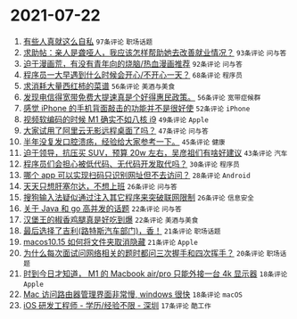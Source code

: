 # 2021-07-22

1. [有些人真就这么自私](https://www.v2ex.com/t/791013) `97条评论` `职场话题`
1. [求助帖：亲人是聋哑人，我应该怎样帮助她去改善就业情况？](https://www.v2ex.com/t/791015) `93条评论` `问与答`
1. [迫于漫画荒，有没有青年向的烧脑/热血漫画推荐](https://www.v2ex.com/t/790967) `92条评论` `问与答`
1. [程序员一大早遇到什么时候会开心/不开心一天？](https://www.v2ex.com/t/790971) `68条评论` `程序员`
1. [求消耗大量西红柿的菜谱](https://www.v2ex.com/t/791116) `56条评论` `美酒与美食`
1. [发现电信得宽带免费大提速真是个好得惠民政策。](https://www.v2ex.com/t/791011) `56条评论` `宽带症候群`
1. [感觉 iPhone 的手机背面敲击的功能并不是很好使](https://www.v2ex.com/t/790995) `52条评论` `iPhone`
1. [视频软编码的时候 M1 确实不如八核 i9](https://www.v2ex.com/t/791040) `49条评论` `Apple`
1. [大家试用了阿里云无影远程桌面了吗？](https://www.v2ex.com/t/791019) `47条评论` `问与答`
1. [半年没复发口腔溃疡，经验给大家参考一下。](https://www.v2ex.com/t/790992) `45条评论` `健康`
1. [迫于领导，抗压买 SUV，预算 20w 左右，吴彦祖们有啥好建议](https://www.v2ex.com/t/791014) `43条评论` `汽车`
1. [程序员们会担心被低代码、无代码开发取代吗？](https://www.v2ex.com/t/791088) `30条评论` `程序员`
1. [哪个 app 可以实现扫码只识别网址但不去访问？](https://www.v2ex.com/t/791114) `28条评论` `Android`
1. [天天只想肝塞尔达，不想上班](https://www.v2ex.com/t/791110) `26条评论` `问与答`
1. [搜狗输入法疑似通过注入其它程序来突破联网限制](https://www.v2ex.com/t/791087) `26条评论` `信息安全`
1. [关于 Java 和 go 高并发的话题](https://www.v2ex.com/t/791169) `22条评论` `问与答`
1. [汉堡王的椒香鸡腿真是好吃到爆](https://www.v2ex.com/t/791038) `22条评论` `美酒与美食`
1. [最后选择了吉利(路特斯汽车部门)，香！](https://www.v2ex.com/t/790988) `21条评论` `职场话题`
1. [macos10.15 如何将文件夹取消隐藏](https://www.v2ex.com/t/790981) `21条评论` `Apple`
1. [为什么每次面试问网络相关的题时都问三次握手和四次挥手？](https://www.v2ex.com/t/790966) `20条评论` `职场话题`
1. [时到今日才知道， M1 的 Macbook air/pro 只能外接一台 4k 显示器](https://www.v2ex.com/t/791020) `18条评论` `Apple`
1. [Mac 访问路由器管理界面非常慢, windows 很快](https://www.v2ex.com/t/790986) `18条评论` `macOS`
1. [iOS 研发工程师 - 学历/经验不限 - 深圳](https://www.v2ex.com/t/790968) `17条评论` `酷工作`
